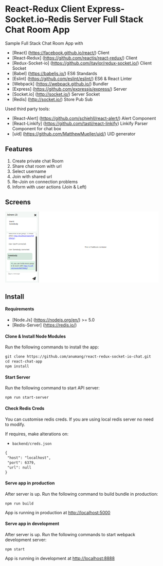 # React-Redux Client Express-Socket.io-Redis Server Full Stack Chat Room App

Sample Full Stack Chat Room App with

 * [React] (https://facebook.github.io/react/) Client
 * [React-Redux] (https://github.com/reactjs/react-redux/) Client
 * [Redux-Socket-io] (https://github.com/itaylor/redux-socket.io/) Client Socket
 * [Babel] (https://babeljs.io/) ES6 Standards
 * [Eslint] (https://github.com/eslint/eslint/) ES6 & React Linter
 * [Webpack] (https://webpack.github.io/) Bundler
 * [Express] (https://github.com/expressjs/express/) Server
 * [Socket.io] (http://socket.io/) Server Socket
 * [Redis] (http://socket.io/) Store Pub Sub


Used third party tools:

 * [React-Alert] (https://github.com/schiehll/react-alert/) Alert Component
 * [React-Linkify] (https://github.com/tasti/react-linkify) Linkify Parser Component for chat box
 * [uid] (https://github.com/MatthewMueller/uid/) UID generator 

## Features

 1. Create private chat Room
 2. Share chat room with url
 3. Select username
 4. Join with shared url
 5. Re-Join on connection problems
 6. Inform with user actions (Join & Left)

## Screens
![react-redux-chat-screens](https://github.com/anumang/react-redux-socket-io-chat/blob/c8c9fa16d8f1bf83640e42e44a0eaf7ba7ac3a46/screenshots/screens.gif)

## Install
#### Requirements
 * [Node.Js] (https://nodejs.org/en/) >= 5.0
 * [Redis-Server] (https://redis.io/)

#### Clone & Install Node Modules
Run the following commands to install the app:
```
git clone https://github.com/anumang/react-redux-socket-io-chat.git
cd react-chat-app
npm install
```
#### Start Server
Run the following command to start API server:
```
npm run start-server
```
#### Check Redis Creds
You can customise redis creds. If you are using local redis server no need to modify.

If requires, make alterations on:

* `backend/creds.json`

```
{
 "host": "localhost",
 "port": 6379,
 "url": null
}
```
#### Serve app in production
After server is up. Run the following command to build bundle in production:
```
npm run build
```
App is running in production at [http://localhost:5000](http://localhost:5000)

#### Serve app in development
After server is up. Run the following commands to start webpack development server:
```
npm start
```
App is running in development at [http://localhost:8888](http://localhost:8888)
